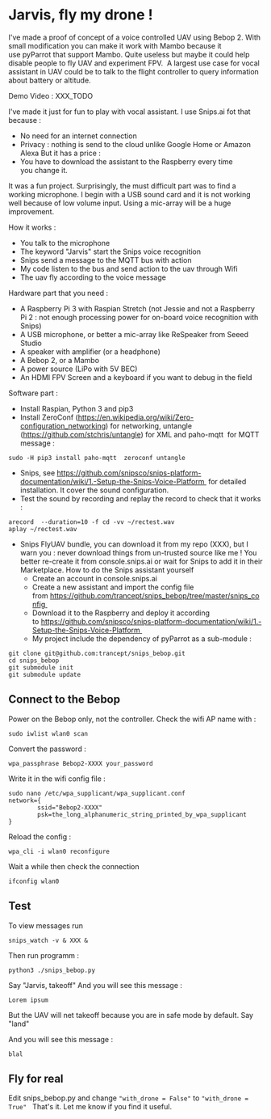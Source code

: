 # Jarvis, fly my drone !

I've made a proof of concept of a voice controlled UAV using Bebop 2. With small modification you can make it work with Mambo because it use pyParrot that support Mambo.
Quite useless but maybe it could help disable people to fly UAV and experiment FPV. 
A largest use case for vocal assistant in UAV could be to talk to the flight controller to query information about battery or altitude.

Demo Video :
XXX_TODO

I've made it just for fun to play with vocal assistant. I use Snips.ai fot that because :
- No need for an internet connection
- Privacy : nothing is send to the cloud unlike Google Home or Amazon Alexa
But it has a price :
- You have to download the assistant to the Raspberry every time you change it.


It was a fun project. Surprisingly, the must difficult part was to find a working microphone. I begin with a USB sound card and it is not working well because of low volume input.
Using a mic-array will be a huge improvement.

How it works :
- You talk to the microphone
- The keyword "Jarvis" start the Snips voice recognition
- Snips send a message to the MQTT bus with action
- My code listen to the bus and send action to the uav through Wifi
- The uav fly according to the voice message



Hardware part that you need :
- A Raspberry Pi 3 with Raspian Stretch (not Jessie and not a Raspberry Pi 2 : not enough processing power for on-board voice recognition with Snips)
- A USB microphone, or better a mic-array like ReSpeaker from Seeed Studio
- A speaker with amplifier (or a headphone)
- A Bebop 2, or a Mambo
- A power source (LiPo with 5V BEC)
- An HDMI FPV Screen and a keyboard if you want to debug in the field

Software part :
- Install Raspian, Python 3 and pip3
- Install ZeroConf (https://en.wikipedia.org/wiki/Zero-configuration_networking) for networking, untangle (https://github.com/stchris/untangle) for XML and paho-mqtt  for MQTT message :
```
sudo -H pip3 install paho-mqtt  zeroconf untangle
```
- Snips, see https://github.com/snipsco/snips-platform-documentation/wiki/1.-Setup-the-Snips-Voice-Platform  for detailed installation. It cover the sound configuration.
- Test the sound by recording and replay the record to check that it works :
```
arecord  --duration=10 -f cd -vv ~/rectest.wav
aplay ~/rectest.wav
```
- Snips FlyUAV bundle, you can download it from my repo (XXX), but I warn you : never download things from un-trusted source like me ! You better re-create it from console.snips.ai or wait for Snips to add it in their Marketplace. How to do the Snips assistant yourself
  - Create an account in console.snips.ai
  - Create a new assistant and import the config file from https://github.com/trancept/snips_bebop/tree/master/snips_config 
  - Download it to the Raspberry and deploy it according to https://github.com/snipsco/snips-platform-documentation/wiki/1.-Setup-the-Snips-Voice-Platform 
  - My project include the dependency of pyParrot as a sub-module :
```
git clone git@github.com:trancept/snips_bebop.git
cd snips_bebop
git submodule init
git submodule update
```

## Connect to the Bebop
Power on the Bebop only, not the controller.
Check the wifi AP name with :
```
sudo iwlist wlan0 scan
```
Convert the password :
```
wpa_passphrase Bebop2-XXXX your_password
```
Write it in the wifi config file :
```
sudo nano /etc/wpa_supplicant/wpa_supplicant.conf
network={
        ssid="Bebop2-XXXX"
        psk=the_long_alphanumeric_string_printed_by_wpa_supplicant
}
```
Reload the config :
```
wpa_cli -i wlan0 reconfigure
```
Wait a while then check the connection
```
ifconfig wlan0
```
## Test

To view messages run
```
snips_watch -v & XXX &
```
Then run programm :
```
python3 ./snips_bebop.py
```

Say "Jarvis, takeoff"
And you will see this message :
```
Lorem ipsum
```

But the UAV will net takeoff because you are in safe mode by default.
Say "land"

And you will see this message :
```
blal
```

## Fly for real
Edit snips_bebop.py and change `"with_drone = False"` to `"with_drone = True"`
 
That's it. Let me know if you find it useful.
